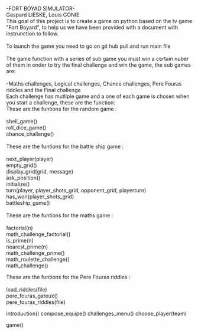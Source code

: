 -FORT BOYAD SIMULATOR-
<br />
Gaspard LIESKE, Louis GONIE
<br />
This goal of this project is to create a game on python based on the tv game "Fort Boyard", to help us we have been provided with a document with instrunction to follow.<br />
<br />
To launch the game you need to go on git hub pull and run main file<br />
<br />
The game function with a series of sub game you must win a certain nuber of them in onder to try the final challenge and win the game, the sub games are:<br />
<br />
  -Maths challenges, Logical challenges, Chance challenges, Pere Fouras riddles and the Final challenge
<br />
Each challenge has mutliple game and a one of each game is chosen when you start a challenge, these are the function:
<br />
These are the funtions for the random game : <br />
<br />
  shell_game()<br />
  roll_dice_game()<br />
  chance_challenge()<br />
<br />
These are the funtions for the battle ship game : <br />
<br />
  next_player(player)<br />
  empty_grid()<br />
  display_grid(grid, message)<br />
  ask_position()<br />
  initialize()<br />
  turn(player, player_shots_grid, opponent_grid, playerturn)<br />
  has_won(player_shots_grid)<br />
  battleship_game()<br />
<br />
These are the funtions for the maths game : <br />
<br />
  factorial(n)<br />
  math_challenge_factorial()<br />
  is_prime(n)<br />
  nearest_prime(n)<br />
  math_challenge_prime()<br />
  math_roulette_challenge()<br />
  math_challenge()<br />

These are the funtions for the Pere Fouras riddles : <br />
<br />
  load_riddles(file)<br />
  pere_fouras_gateux()<br />
  pere_fouras_riddles(file)<br />

introduction()
compose_equipe()
challenges_menu()
choose_player(team)

game()
